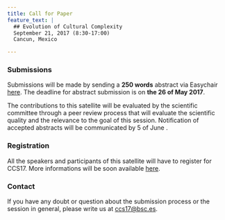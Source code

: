 ```yaml
---
title: Call for Paper
feature_text: |
  ## Evolution of Cultural Complexity
  September 21, 2017 (8:30-17:00)
  Cancun, Mexico 

---
```





### Submissions

Submissions will be made by sending a **250 words** abstract  via Easychair [here](https://easychair.org/conferences/?conf=eec2017). The deadline for abstract submission is on **the 26 of May 2017**. 

The contributions to this satellite will be evaluated by the scientific committee through a peer review process that will evaluate the scientific quality and the relevance to the goal of this session. Notification of accepted abstracts will be communicated by 5 of June .




### Registration

All the speakers and participants of this satellite will have to register for CCS17. More informations will be soon available [here](http://ccs.umam.mx).

### Contact

If you have any doubt or question about the submission process or the session in general, please write us at [ccs17@bsc.es](mailto:ccs17@bsc.es).
